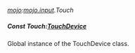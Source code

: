 _[mojo](../../modules/mojo/mojo-module.md):[mojo.input](../../modules/mojo/mojo-input.md).Touch_
##### Const Touch:[TouchDevice](../../modules/mojo/mojo-input-touchdevice.md)
Global instance of the TouchDevice class.
